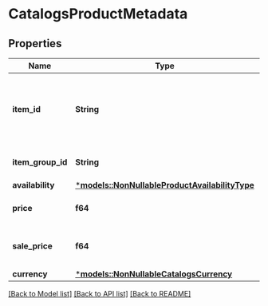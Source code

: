 # CatalogsProductMetadata

## Properties
Name | Type | Description | Notes
------------ | ------------- | ------------- | -------------
**item_id** | **String** | The user-created unique ID that represents the product. | 
**item_group_id** | **String** | The parent ID of the product. | 
**availability** | [***models::NonNullableProductAvailabilityType**](NonNullableProductAvailabilityType.md) |  | 
**price** | **f64** | The price of the product. | 
**sale_price** | **f64** | The discounted price of the product. | 
**currency** | [***models::NonNullableCatalogsCurrency**](NonNullableCatalogsCurrency.md) |  | 

[[Back to Model list]](../README.md#documentation-for-models) [[Back to API list]](../README.md#documentation-for-api-endpoints) [[Back to README]](../README.md)


